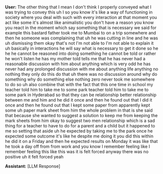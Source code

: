 **User:**
The other thing that I mean I don't think I properly conveyed what I was trying to convey this uh I so you know it's like a way of functioning in society where you deal with such with every interaction at that moment you act like some it's almost like animalistic you don't have a reason you know you react in the moment which say something that is necessary we said for example this bastard father took me to Mumbai to on a trip somewhere and then he someone was complaining that uh he was cutting in line and he was uh dismissing them okay that's not I'm not able to I'm not able to explain it uh basically in interactions he will say what is necessary to get it done so he he he cannot be reasoned into doing something he cannot be told or rather he won't listen he has my mother told tells me that he has never had a reasonable discussion with him about anything which is very odd he has never had any prolonged discussion with me about anything life anything no nothing they only do this do that uh there was no discussion around why do something why do something else nothing zero never took me somewhere to do so uh also combine that with the fact that this one time in school my teacher told him to take me to some park teacher told him to take me to some park in Hyderabad so that they can be relationship better relationship between me and him and he did it once and then he found out that I did it once and then he found out that I kept some paper from apparently kept some uh paper mark sheet from him the whole problem in that is she said that because she wanted to suggest a solution to keep me from keeping the mark sheets from him okay to suggest two men relationship which is a sad thing for a teacher to have to do for a parent and a child but it happened to me so setting that aside uh he expected by taking me to the park once he expected some outcome it's like he despite me doing it you did this within he did it on a Friday and then he expected results on Monday it was like that he took a day off from from work and you know I remember feeling like I remember feeling this like this was it is felt forced anyway there was no positive uh it felt forced yeah

**Assistant:**
[LLM Response]

